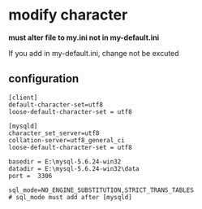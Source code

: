 # modify character

**must alter file to my.ini not in my-default.ini**

If you add in my-default.ini, change not be excuted

## configuration
```shell
[client]
default-character-set=utf8
loose-default-character-set = utf8

[mysqld]
character_set_server=utf8
collation-server=utf8_general_ci
loose-default-character-set = utf8

basedir = E:\mysql-5.6.24-win32
datadir = E:\mysql-5.6.24-win32\data
port =  3306

sql_mode=NO_ENGINE_SUBSTITUTION,STRICT_TRANS_TABLES
# sql_mode must add after [mysqld]
```
